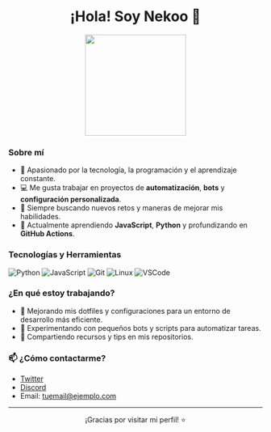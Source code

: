 <h1 align="center">¡Hola! Soy Nekoo 👋</h1>

<p align="center">
  <img src="https://media.giphy.com/media/v1.Y2lkPTc5MGI3NjExZzZ6bGd4NGZ0aGthb3Nrb2N3d3k0cWE5a2Z1d3hxeHkwbmR6aDMwNCZlcD12MV9naWZzX3NlYXJjaCZjdD1n/26tn33aiTi1jkl6H6/giphy.gif" width="200">
</p>

### Sobre mí

- 🎯 Apasionado por la tecnología, la programación y el aprendizaje constante.
- 💻 Me gusta trabajar en proyectos de **automatización**, **bots** y **configuración personalizada**.
- 🚀 Siempre buscando nuevos retos y maneras de mejorar mis habilidades.
- 🌱 Actualmente aprendiendo **JavaScript**, **Python** y profundizando en **GitHub Actions**.

### Tecnologías y Herramientas

![Python](https://img.shields.io/badge/Python-3776AB?style=flat&logo=python&logoColor=white)
![JavaScript](https://img.shields.io/badge/JavaScript-F7DF1E?style=flat&logo=javascript&logoColor=black)
![Git](https://img.shields.io/badge/Git-F05032?style=flat&logo=git&logoColor=white)
![Linux](https://img.shields.io/badge/Linux-FCC624?style=flat&logo=linux&logoColor=black)
![VSCode](https://img.shields.io/badge/VS%20Code-007ACC?style=flat&logo=visual-studio-code&logoColor=white)

### ¿En qué estoy trabajando?

- 🔧 Mejorando mis dotfiles y configuraciones para un entorno de desarrollo más eficiente.
- 🤖 Experimentando con pequeños bots y scripts para automatizar tareas.
- 📝 Compartiendo recursos y tips en mis repositorios.

### 📫 ¿Cómo contactarme?

- [Twitter](https://twitter.com/tuusuario)  
- [Discord](https://discordapp.com/users/tuusuario)  
- Email: tuemail@ejemplo.com

---

<p align="center">
  ¡Gracias por visitar mi perfil! ⭐
</p>

